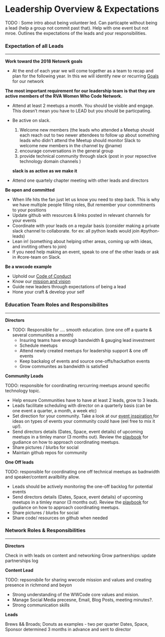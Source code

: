 # Leadership Overview & Expectations 

TODO : Some intro about being volunteer led. Can particapte without being a lead (help a group not commit past that). 
Help with one event but not mroe. Outlines the expectations of the leads and your responsibilities.  

### Expectation of all Leads 

---

**Work toward the 2018 Netowrk goals**

- At the end of each year we will come together as a team to recap and plan for the following year. In this we will identify new or recurring [Goals](network-goals.md) for our network

**The most important requirement for our leadership team is that they are active members of the RVA Women Who Code Network.**

- Attend at least 2 meetups a month. You should be visible and engage. This doesn’t mean you have to LEAD but you should be particpating. 
- Be active on slack. 
    1. Welcome new members (the leads who attended a Meetup should each reach out to two newer attendees to follow up about something
                            leads who didn't attend the Meetup should monitor Slack to welcome new members in the channel by @name)                          
    2. encourage conversations in the general group 
    3. provide technical community through slack (post in your repsective technology domain channels )
    
    **slack is as active as we make it**
- Attend one quartely chapter meeting with other leads and directors 

**Be open and committed**
- When life hits the fan just let us know you need to step back. This is why we have multiple people filling roles, But remember your commitments to your positions 
- Update github with resources & links posted in relevant channels for your events
- Coordinate with your leads on a regular basis (consider making a private slack channel to collaborate. for ex: all python leads would join #python-leads)
- Lean in! (something about helping other areas, coming up with ideas, and invtiting others to join)
- If you need help making an event, speak to one of the other leads or ask in #core-team on Slack.

**Be a wwcode example**
- Uphold our [Code of Conduct](../code_of_conduct.md)
- Know our [mission and vision](https://www.womenwhocode.com/about)
- Guide new leaders through expectations of being a lead 
- Hone your craft & develop your self 


### Education Team Roles and Responsibilites
---

**Directors**

- TODO: Responsible for .... smooth education. (one one off a quarte & several communities a month)
    - Insuring teams have enough bandwidth & gauging lead investment 
    - Schedule meetups 
    - Attend newly created meetups for leadership support & one off events
    - Keep backalog of events and source one-offs/hackathon events 
    - Grow communites as bandwidth is satisfied 

**Community Leads** 

TODO: responsible for coordinating rercurring meetups around specific technology topic. 
- Help ensure Communities have to have at least 2 leads, grow to 3 leads. 
- Leads facilitate scheduling with director on a quarterly basis (can be one event a quarter, a month, a week etc) 
- Set direction for your community. Take a look at our [event inspiration ](event-inspiration.md) for ideas on types of events your community could have (eel free to mix it up!).
- Send directors details (Dates, Space, event details) of upcoming meetups in a timley manor (3 months out). Review the [playbook](event-playbook.md) for gudiance on how to approach coordinating meetups.     
- Share pictures / blurbs for social 
- Maintain github repos for community



**One Off leads** 

TODO: responsible for coordinating one off technical meetups as badnwidth and speaker/content availbility allow. 
- Leads should be actively monitoring the one-off backlog for potential events 
- Send directors details (Dates, Space, event details) of upcoming meetups in a timley manor (3 months out). Review the [playbook](event-playbook.md) for gudiance on how to approach coordinating meetups.     
- Share pictures / blurbs for social 
- Share code/ resources on github when needed 

### Network Roles & Responsibilities 
---

**Directors**

Check in with leads on content and networking
Grow partnerships: update partnerships log


**Content Lead** 

TODO: repsonsbile for sharing wwcode mission and values and creating presence in richmond and beyon 
- Strong understanding of the WWCode core values and mision. 
- Manage Social Media precesne, Email, Blog Posts, meeting minutes?.
- Strong communication skills 



**Leads** 

Brews && Broads; Donuts as examples - two per quarter 
Dates, Space, Sponsor determined 3 months in advance and sent to director
